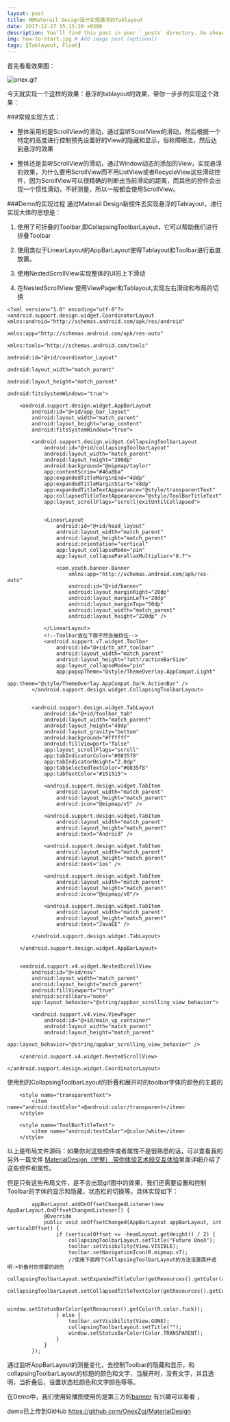 ```yaml
---
layout: post
title: 用Materail Design设计实现悬浮的Tablayout
date: 2017-12-27 15:13:20 +0300
description: You’ll find this post in your `_posts` directory. Go ahead and edit it and re-build the site to see your changes. # Add post description (optional)
img: how-to-start.jpg # Add image post (optional)
tags: [Tablayout, Float]
---
```

首先看看效果图：




![onex.gif](http://upload-images.jianshu.io/upload_images/5249989-ee168e845126dc42.gif?imageMogr2/auto-orient/strip%7CimageView2/2/w/1240)


今天就实现一个这样的效果：悬浮的tablayout的效果，带你一步步的实现这个效果：

###常规实现方式：
- 整体采用的是ScrollView的滑动，通过监听ScrollView的滑动，然后根据一个特定的高度进行控制预先设置好的View的隐藏和显示，俗称障眼法，然后达到悬浮的效果

- 整体还是监听ScrollView的滑动，通过Window动态的添加的View，实现悬浮的效果，为什么要用ScrollView而不用ListView或者RecycleView这些滑动控件，因为ScrollView可以很精确的判断出当前滑动的距离，而其他的控件会出现一个惯性滑动，不好测量，所以一般都会使用ScrollView。

###Demo的实现过程
通过Materail Design新控件去实现悬浮的Tablayout，进行实现大体的思想是：
1. 使用了可折叠的Toolbar,即CollapsingToolbarLayout，它可以帮助我们进行折叠Toolbar

2. 使用类似于LinearLayout的AppBarLayout使得Tablayout和Toolbar进行垂直放置。

3. 使用NestedScrollView实现整体的UI的上下滑动

4. 在NestedScrollView 使用ViewPager和Tablayout,实现左右滑动和布局的切换

```
<?xml version="1.0" encoding="utf-8"?>
<android.support.design.widget.CoordinatorLayout xmlns:android="http://schemas.android.com/apk/res/android"
                                                 xmlns:app="http://schemas.android.com/apk/res-auto"
                                                 xmlns:tools="http://schemas.android.com/tools"
                                                 android:id="@+id/coordinator_Layout"
                                                 android:layout_width="match_parent"
                                                 android:layout_height="match_parent" 
                                                 android:fitsSystemWindows="true">

    <android.support.design.widget.AppBarLayout
        android:id="@+id/app_bar_layout"
        android:layout_width="match_parent"
        android:layout_height="wrap_content"
        android:fitsSystemWindows="true">

        <android.support.design.widget.CollapsingToolbarLayout
            android:id="@+id/collapsingToolbarLayout"
            android:layout_width="match_parent"
            android:layout_height="300dp"
            android:background="@mipmap/taylor"
            app:contentScrim="#46a8ba"
            app:expandedTitleMarginEnd="48dp"
            app:expandedTitleMarginStart="48dp"
            app:expandedTitleTextAppearance="@style/transparentText"
            app:collapsedTitleTextAppearance="@style/ToolBarTitleText"
            app:layout_scrollFlags="scroll|exitUntilCollapsed">
            

            <LinearLayout
                android:id="@+id/head_layout"
                android:layout_width="match_parent"
                android:layout_height="match_parent"
                android:orientation="vertical"
                app:layout_collapseMode="pin"
                app:layout_collapseParallaxMultiplier="0.7">

                <com.youth.banner.Banner
                    xmlns:app="http://schemas.android.com/apk/res-auto"
                    android:id="@+id/banner"
                    android:layout_marginRight="20dp"
                    android:layout_marginLeft="20dp"
                    android:layout_marginTop="50dp"
                    android:layout_width="match_parent"
                    android:layout_height="220dp" />

            </LinearLayout>
            <!--Toolbar放在下面不然会被挡住-->
            <android.support.v7.widget.Toolbar
                android:id="@+id/tb_atf_toolbar"
                android:layout_width="match_parent"
                android:layout_height="?attr/actionBarSize"
                app:layout_collapseMode="pin"
                app:popupTheme="@style/ThemeOverlay.AppCompat.Light"
                app:theme="@style/ThemeOverlay.AppCompat.Dark.ActionBar" />
        </android.support.design.widget.CollapsingToolbarLayout>


        <android.support.design.widget.TabLayout
            android:id="@+id/toolbar_tab"
            android:layout_width="match_parent"
            android:layout_height="48dp"
            android:layout_gravity="bottom"
            android:background="#ffffff"
            android:fillViewport="false"
            app:layout_scrollFlags="scroll"
            app:tabIndicatorColor="#0835f8"
            app:tabIndicatorHeight="2.0dp"
            app:tabSelectedTextColor="#0835f8"
            app:tabTextColor="#151515">

            <android.support.design.widget.TabItem
                android:layout_width="match_parent"
                android:layout_height="match_parent"
                android:icon="@mipmap/v5" />
   
            <android.support.design.widget.TabItem
                android:layout_width="match_parent"
                android:layout_height="match_parent"
                android:text="Android" />

            <android.support.design.widget.TabItem
                android:layout_width="match_parent"
                android:layout_height="match_parent"
                android:text="ios" />

            <android.support.design.widget.TabItem
                android:layout_width="match_parent"
                android:layout_height="match_parent"
                android:icon="@mipmap/v8"/>

            <android.support.design.widget.TabItem
                android:layout_width="match_parent"
                android:layout_height="match_parent"
                android:text="JavaEE" />
            
        </android.support.design.widget.TabLayout>

    </android.support.design.widget.AppBarLayout>


    <android.support.v4.widget.NestedScrollView
        android:id="@+id/nsv"
        android:layout_width="match_parent"
        android:layout_height="match_parent"
        android:fillViewport="true"
        android:scrollbars="none"
        app:layout_behavior="@string/appbar_scrolling_view_behavior">

        <android.support.v4.view.ViewPager
            android:id="@+id/main_vp_container"
            android:layout_width="match_parent"
            android:layout_height="match_parent"
            app:layout_behavior="@string/appbar_scrolling_view_behavior" />

    </android.support.v4.widget.NestedScrollView>

</android.support.design.widget.CoordinatorLayout>

```
使用到的CollapsingToolbarLayout的折叠和展开时的toolbar字体的颜色的主题的
```
    <style name="transparentText">
        <item name="android:textColor">@android:color/transparent</item>
    </style>

    <style name="ToolBarTitleText">
        <item name="android:textColor">@color/white</item>
    </style>
```

以上是布局文件源码：如果你对这些控件或者属性不是很熟悉的话，可以查看我的另外一篇文件 [MaterialDesign（完整） 带你体验艺术般交互体验]( https://www.jianshu.com/p/c3fb5e2b1c80)里面详细介绍了这些控件和属性。

但是只有这些布局文件，是不会出现gif图中的效果，我们还需要设置和控制Toolbar的字体的显示和隐藏，状态栏的切换等。具体实现如下：
```
        appBarLayout.addOnOffsetChangedListener(new AppBarLayout.OnOffsetChangedListener() {
            @Override
            public void onOffsetChanged(AppBarLayout appBarLayout, int verticalOffset) {
                if (verticalOffset <= -headLayout.getHeight() / 2) {
                    collapsingToolbarLayout.setTitle("Future OneX");
                    toolbar.setVisibility(View.VISIBLE);
                    toolbar.setNavigationIcon(R.mipmap.v7);
                    //使用下面两个CollapsingToolbarLayout的方法设置展开透明->折叠时你想要的颜色
                    collapsingToolbarLayout.setExpandedTitleColor(getResources().getColor(android.R.color.transparent));
                    collapsingToolbarLayout.setCollapsedTitleTextColor(getResources().getColor(R.color.white));

                    window.setStatusBarColor(getResources().getColor(R.color.fuck));
                } else {
                    toolbar.setVisibility(View.GONE);
                    collapsingToolbarLayout.setTitle("");
                    window.setStatusBarColor(Color.TRANSPARENT);
                }
            }
        });
```
通过监听AppBarLayout的测量变化，去控制Toolbar的隐藏和显示，和collapsingToolbarLayout的标题的颜色和文字，当展开时，没有文字，并且透明，当折叠后，设置状态栏颜色和文字颜色等等。

在Demo中，我们使用轮播图使用的是第三方的[banner](https://github.com/youth5201314/banner) 有兴趣可以看看 ，


demo已上传到GitHub https://github.com/OnexZgj/MaterialDesign
